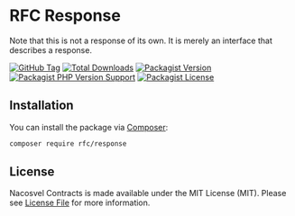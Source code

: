 # RFC Response

Note that this is not a response of its own. It is merely an interface that describes a response.

[![GitHub Tag](https://img.shields.io/github/v/tag/dependencies-packagist/rfc-response)](https://github.com/dependencies-packagist/rfc-response/tags)
[![Total Downloads](https://img.shields.io/packagist/dt/rfc/response?style=flat-square)](https://packagist.org/packages/rfc/response)
[![Packagist Version](https://img.shields.io/packagist/v/rfc/response)](https://packagist.org/packages/rfc/response)
[![Packagist PHP Version Support](https://img.shields.io/packagist/php-v/rfc/response)](https://github.com/dependencies-packagist/rfc-response)
[![Packagist License](https://img.shields.io/github/license/dependencies-packagist/rfc-response)](https://github.com/dependencies-packagist/rfc-response)

## Installation

You can install the package via [Composer](https://getcomposer.org/):

```bash
composer require rfc/response
```

## License

Nacosvel Contracts is made available under the MIT License (MIT). Please see [License File](LICENSE) for more information.
